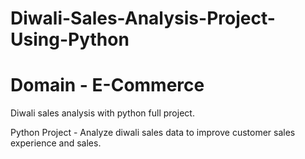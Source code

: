 # Diwali-Sales-Analysis-Project-Using-Python
# Domain - E-Commerce
Diwali sales analysis with python full project.

Python Project - Analyze diwali sales data to improve customer sales experience and sales.
